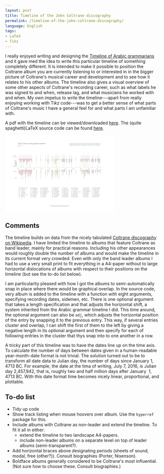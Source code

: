 ```yaml
---
layout: post
title: Timeline of the John Coltrane discography
permalink: /timeline-of-the-john-coltrane-discography/
language: English
tags:
- LaTeX
- Tikz
---
```




I really enjoyed writing and designing the [Timeline of Arabic grammarians](/timeline-of-arab-grammarians/) and it gave med the idea to write this particular timeline of something completely different. It is intended to make it possible to position the Coltrane album you are currently listening to or interested in in the bigger picture of Coltrane's musical career and development and to see how it relates to his other albums. The timeline also gives a visual overview of some other aspects of Coltrane's recording career, such as what labels he was signed to and when, release lag, and what musicians he worked with and when. My own impetus to write the timeline---apart from really enjoying working with Ti*k*z code---was to get a better sense of what parts of Coltrane's music I have a general feel for and what parts I am unfamiliar with.

A pdf with the timeline can be viewed/downloaded [here](/images/coltran-timeline.pdf). The (quite spaghetti)LaTeX source code can be found [here](https://github.com/andreasmhallberg/Coltrane-doscography-timeline/blob/master/coltrane-timeline.tex). 

[![thumbnail](/images/coltrane-timeline.thumbnail.png)](/images/coltrane-timeline.pdf)

## Comments
The timeline builds on data from the nicely tabulated [Coltrane discography on Wikipedia](https://en.wikipedia.org/wiki/John_Coltrane_discography). I have limited the timeline to albums that feature Coltrane as band leader, mainly for practical reasons. Including his other appearances would roughly double the number of albums and would make the timeline in its current format very crowded. Even with only the band leader albums I had to use a very small print to fit everything in a A4-paper without to large horizontal dislocations of albums with respect to their positions on the timeline (but see the to-do list below).

I am particularity pleased with how I got the albums to semi-automatically snap in place where there would be graphical overlap. In the source code, very album is added to the timeline with a function with eight arguments, specifying recording dates, sidemen, etc. There is one optional argument that takes a length specification and that adjusts the horizontal shift, a system inherited from the Arabic grammar timeline I did. This time around, the optional argument can also be `adj`, which adjusts the horizontal position of the entry by snapping it to the previous entry. This way, if several entries cluster and overlap, I can shift the first of them to the left by giving a negative length in its optional argument and then specify for each of following entries in the cluster that thys snap into to one another in a row.

A tricky part of this timeline was to have the dates line up on the time axis. To calculate the number of days between dates given in a human-readable year-month-date format is not trivial. The solution turned out to be to transform all date data to Julian day, the number of days since January 1, 4713&nbsp;BC. For example, the date at the tima of writing, July 7, 2016, is Julian day 2,457,942, that is, roughly two and half million days after January&nbsp; 1, 4713&nbsp;BC. With this date format time becomes nicely linear, proportional, and plottable.



## To-do list

- Tidy up code
- Show track listing when mouse hoovers over album. Use the `hyperref` package for this.
- Include albums with Coltrane as non-leader and extend the timeline. To fit it all in either:
    - extend the timeline to two landscape A4-papers.
    - include non-leader albums on a separate level on top of leader albums (semi-transparent?).
- Add horizontal braces above designating periods (sheets of sound, modal, free (other?)). Consult biographies (Porter, Nisenson).
- Boldface albums generally considered to be Coltrane's most influential. (Not sure how to choose these. Consult biographies.)
